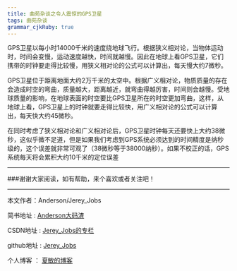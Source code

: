 ```yaml
---
title: 曲苑杂谈之令人震惊的GPS卫星
tags: 曲苑杂谈
grammar_cjkRuby: true
---
```


GPS卫星以每小时14000千米的速度绕地球飞行。根据狭义相对论，当物体运动时，时间会变慢，运动速度越快，时间就越慢。因此在地球上看GPS卫星，它们携带的时钟要走得比较慢，用狭义相对论的公式可以计算出，每天慢大约7微秒。

GPS卫星位于距离地面大约2万千米的太空中。根据广义相对论，物质质量的存在会造成时空的弯曲，质量越大，距离越近，就弯曲得越厉害，时间则会越慢。受地球质量的影响，在地球表面的时空要比GPS卫星所在的时空更加弯曲，这样，从地球上看，GPS卫星上的时钟就要走得比较快，用广义相对论的公式可以计算出，每天快大约45微秒。

在同时考虑了狭义相对论和广义相对论后，GPS卫星时钟每天还要快上大约38微秒，这似乎微不足道，但是如果我们考虑到GPS系统必须达到的时间精度是纳秒级的，这个误差就非常可观了（38微秒等于38000纳秒）。如果不校正的话，GPS系统每天将会累积大约10千米的定位误差


 ---------
###谢谢大家阅读，如有帮助，来个喜欢或者关注吧！

 ----------
 本文作者：Anderson/Jerey_Jobs


简书地址   :  [Anderson大码渣][1]

CSDN地址   :  [Jerey_Jobs的专栏][2]
   
github地址 :  [Jerey_Jobs][3]
   
   个人博客   ： [夏敏的博客][4]
 


  [1]: http://www.jianshu.com/users/016a5ba708a0/latest_articles
  [2]: http://blog.csdn.net/jerey_jobs
  [3]: https://github.com/Jerey-Jobs
  [4]: https://jerey-jobs.github.io/

